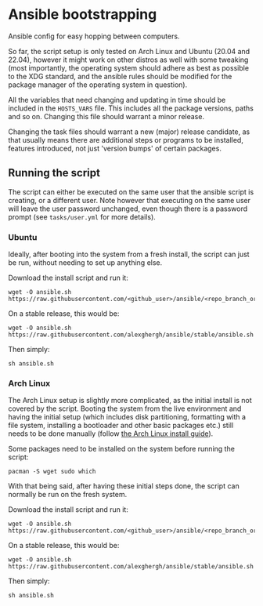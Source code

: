 # Ansible bootstrapping

Ansible config for easy hopping between computers.

So far, the script setup is only tested on Arch Linux and Ubuntu (20.04 and
22.04), however it might work on other distros as well with some tweaking (most
importantly, the operating system should adhere as best as possible to the XDG
standard, and the ansible rules should be modified for the package manager of
the operating system in question).

All the variables that need changing and updating in time should be included in
the `HOSTS_VARS` file. This includes all the package versions, paths and so on.
Changing this file should warrant a minor release.

Changing the task files should warrant a new (major) release candidate, as that
usually means there are additional steps or programs to be installed, features
introduced, not just 'version bumps' of certain packages.

## Running the script

The script can either be executed on the same user that the ansible script is
creating, or a different user. Note however that executing on the same user will
leave the user password unchanged, even though there is a password prompt (see
`tasks/user.yml` for more details).

### Ubuntu

Ideally, after booting into the system from a fresh install, the script can
just be run, without needing to set up anything else.

Download the install script and run it:

```
wget -O ansible.sh https://raw.githubusercontent.com/<github_user>/ansible/<repo_branch_or_tag>/ansible.sh
```

On a stable release, this would be:

```
wget -O ansible.sh https://raw.githubusercontent.com/alexghergh/ansible/stable/ansible.sh
```

Then simply:

```
sh ansible.sh
```

### Arch Linux

The Arch Linux setup is slightly more complicated, as the initial install is not
covered by the script. Booting the system from the live environment and having
the initial setup (which includes disk partitioning, formatting with a
file system, installing a bootloader and other basic packages etc.) still needs
to be done manually (follow [the Arch Linux install guide](https://wiki.archlinux.org/title/Installation_guide)).

Some packages need to be installed on the system before running the script:

```
pacman -S wget sudo which
```

With that being said, after having these initial steps done, the script can
normally be run on the fresh system.

Download the install script and run it:

```
wget -O ansible.sh https://raw.githubusercontent.com/<github_user>/ansible/<repo_branch_or_tag>/ansible.sh
```

On a stable release, this would be:

```
wget -O ansible.sh https://raw.githubusercontent.com/alexghergh/ansible/stable/ansible.sh
```

Then simply:

```
sh ansible.sh
```
